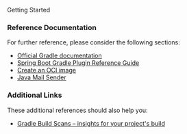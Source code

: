  Getting Started

### Reference Documentation

For further reference, please consider the following sections:

* [Official Gradle documentation](https://docs.gradle.org)
* [Spring Boot Gradle Plugin Reference Guide](https://docs.spring.io/spring-boot/docs/3.2.3/gradle-plugin/reference/html/)
* [Create an OCI image](https://docs.spring.io/spring-boot/docs/3.2.3/gradle-plugin/reference/html/#build-image)
* [Java Mail Sender](https://docs.spring.io/spring-boot/docs/3.2.3/reference/htmlsingle/index.html#io.email)

### Additional Links

These additional references should also help you:

* [Gradle Build Scans – insights for your project's build](https://scans.gradle.com#gradle)

